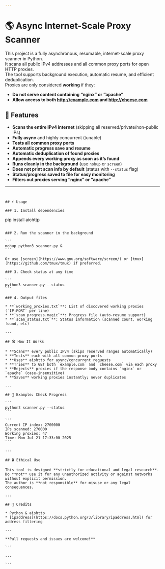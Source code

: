 ```yaml
---

````
# 🌎 Async Internet-Scale Proxy Scanner

This project is a fully asynchronous, resumable, internet-scale proxy scanner in Python.  
It scans all public IPv4 addresses and all common proxy ports for open HTTP proxies.  
The tool supports background execution, automatic resume, and efficient deduplication.  
Proxies are only considered **working** if they:
- **Do not serve content containing “nginx” or “apache”**
- **Allow access to both http://example.com and http://cheese.com**

## 🚀 Features

- **Scans the entire IPv4 internet** (skipping all reserved/private/non-public IPs)
- **Fully async** and highly concurrent (tunable)
- **Tests all common proxy ports**
- **Automatic progress save and resume**
- **Automatic deduplication of found proxies**
- **Appends every working proxy as soon as it’s found**
- **Runs cleanly in the background** (use `nohup` or `screen`)
- **Does not print scan info by default** (status with `--status` flag)
- **Status/progress saved to file for easy monitoring**
- **Filters out proxies serving “nginx” or “apache”**

---
```


## ⚡️ Usage

### 1. Install dependencies

```
pip install aiohttp
````

### 2. Run the scanner in the background

```
nohup python3 scanner.py &
```

Or use [screen](https://www.gnu.org/software/screen/) or [tmux](https://github.com/tmux/tmux) if preferred.

### 3. Check status at any time

```
python3 scanner.py --status
```

### 4. Output files

* **`working_proxies.txt`**: List of discovered working proxies (`IP:PORT` per line)
* **`scan_progress.magic`**: Progress file (auto-resume support)
* **`scan_status.txt`**: Status information (scanned count, working found, etc)

---

## 🛠 How It Works

* **Scans** every public IPv4 (skips reserved ranges automatically)
* **Tests** each with all common proxy ports
* **Uses** aiohttp for async/concurrent requests
* **Tries** to GET both `example.com` and `cheese.com` via each proxy
* **Rejects** proxies if the response body contains `nginx` or `apache` (case-insensitive)
* **Saves** working proxies instantly; never duplicates

---

## 📝 Example: Check Progress

```
python3 scanner.py --status
```

```
Current IP index: 2700000
IPs scanned: 270000
Working proxies: 47
Time: Mon Jul 21 17:33:00 2025
```

---

## 🔒 Ethical Use

This tool is designed **strictly for educational and legal research**.
Do **not** use it for any unauthorized activity or against networks without explicit permission.
The author is **not responsible** for misuse or any legal consequences.

---

## 🙏 Credits

* Python & aiohttp
* [ipaddress](https://docs.python.org/3/library/ipaddress.html) for address filtering

---

**Pull requests and issues are welcome!**

```

---

```
